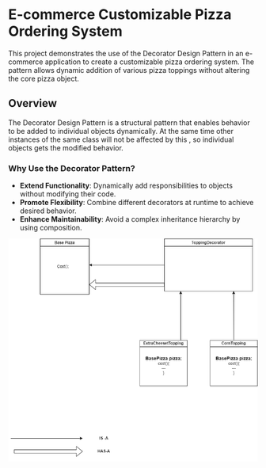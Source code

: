 # E-commerce Customizable Pizza Ordering System

This project demonstrates the use of the Decorator Design Pattern in an e-commerce application to create a customizable pizza ordering system. The pattern allows dynamic addition of various pizza toppings without altering the core pizza object.

## Overview

The Decorator Design Pattern is a structural pattern that enables behavior to be added to individual objects dynamically. At the same time other instances of the same class will not be affected by this , so individual objects gets the modified behavior.

### Why Use the Decorator Pattern?

- **Extend Functionality**: Dynamically add responsibilities to objects without modifying their code.
- **Promote Flexibility**: Combine different decorators at runtime to achieve desired behavior.
- **Enhance Maintainability**: Avoid a complex inheritance hierarchy by using composition.

![decorator.drawio.png](decorator.drawio.png)



